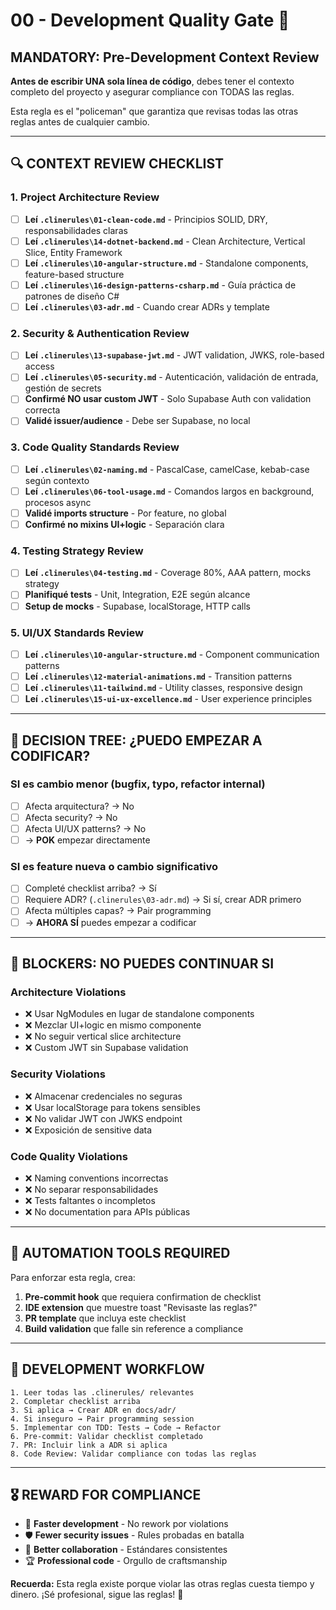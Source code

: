 # 00 - Development Quality Gate 🚪

## **MANDATORY: Pre-Development Context Review**

**Antes de escribir UNA sola línea de código**, debes tener el contexto completo del proyecto y asegurar compliance con TODAS las reglas.

Esta regla es el "policeman" que garantiza que revisas todas las otras reglas antes de cualquier cambio.

---

## **🔍 CONTEXT REVIEW CHECKLIST**

### **1. Project Architecture Review**
- [ ] **Leí `.clinerules\01-clean-code.md`** - Principios SOLID, DRY, responsabilidades claras
- [ ] **Leí `.clinerules\14-dotnet-backend.md`** - Clean Architecture, Vertical Slice, Entity Framework
- [ ] **Leí `.clinerules\10-angular-structure.md`** - Standalone components, feature-based structure
- [ ] **Leí `.clinerules\16-design-patterns-csharp.md`** - Guía práctica de patrones de diseño C#
- [ ] **Leí `.clinerules\03-adr.md`** - Cuando crear ADRs y template

### **2. Security & Authentication Review**
- [ ] **Leí `.clinerules\13-supabase-jwt.md`** - JWT validation, JWKS, role-based access
- [ ] **Leí `.clinerules\05-security.md`** - Autenticación, validación de entrada, gestión de secrets
- [ ] **Confirmé NO usar custom JWT** - Solo Supabase Auth con validation correcta
- [ ] **Validé issuer/audience** - Debe ser Supabase, no local

### **3. Code Quality Standards Review**
- [ ] **Leí `.clinerules\02-naming.md`** - PascalCase, camelCase, kebab-case según contexto
- [ ] **Leí `.clinerules\06-tool-usage.md`** - Comandos largos en background, procesos async
- [ ] **Validé imports structure** - Por feature, no global
- [ ] **Confirmé no mixins UI+logic** - Separación clara

### **4. Testing Strategy Review**
- [ ] **Leí `.clinerules\04-testing.md`** - Coverage 80%, AAA pattern, mocks strategy
- [ ] **Planifiqué tests** - Unit, Integration, E2E según alcance
- [ ] **Setup de mocks** - Supabase, localStorage, HTTP calls

### **5. UI/UX Standards Review**
- [ ] **Leí `.clinerules\10-angular-structure.md`** - Component communication patterns
- [ ] **Leí `.clinerules\12-material-animations.md`** - Transition patterns
- [ ] **Leí `.clinerules\11-tailwind.md`** - Utility classes, responsive design
- [ ] **Leí `.clinerules\15-ui-ux-excellence.md`** - User experience principles

---

## **🎯 DECISION TREE: ¿PUEDO EMPEZAR A CODIFICAR?**

### **SI es cambio menor** (bugfix, typo, refactor internal)
- [ ] Afecta arquitectura? → No
- [ ] Afecta security? → No
- [ ] Afecta UI/UX patterns? → No
- [ ] → **POK** empezar directamente

### **SI es feature nueva o cambio significativo**
- [ ] Completé checklist arriba? → Sí
- [ ] Requiere ADR? (`.clinerules\03-adr.md`) → Si sí, crear ADR primero
- [ ] Afecta múltiples capas? → Pair programming
- [ ] → **AHORA SÍ** puedes empezar a codificar

---

## **🚨 BLOCKERS: NO PUEDES CONTINUAR SI**

### **Architecture Violations**
- ❌ Usar NgModules en lugar de standalone components
- ❌ Mezclar UI+logic en mismo componente
- ❌ No seguir vertical slice architecture
- ❌ Custom JWT sin Supabase validation

### **Security Violations**
- ❌ Almacenar credenciales no seguras
- ❌ Usar localStorage para tokens sensibles
- ❌ No validar JWT con JWKS endpoint
- ❌ Exposición de sensitive data

### **Code Quality Violations**
- ❌ Naming conventions incorrectas
- ❌ No separar responsabilidades
- ❌ Tests faltantes o incompletos
- ❌ No documentation para APIs públicas

---

## **🔧 AUTOMATION TOOLS REQUIRED**

Para enforzar esta regla, crea:
1. **Pre-commit hook** que requiera confirmation de checklist
2. **IDE extension** que muestre toast "Revisaste las reglas?"
3. **PR template** que incluya este checklist
4. **Build validation** que falle sin reference a compliance

---

## **📝 DEVELOPMENT WORKFLOW**

```
1. Leer todas las .clinerules/ relevantes
2. Completar checklist arriba
3. Si aplica → Crear ADR en docs/adr/
4. Si inseguro → Pair programming session
5. Implementar con TDD: Tests → Code → Refactor
6. Pre-commit: Validar checklist completado
7. PR: Incluir link a ADR si aplica
8. Code Review: Validar compliance con todas las reglas
```

---

## **🎖️ REWARD FOR COMPLIANCE**

- 🚀 **Faster development** - No rework por violations
- 🛡️ **Fewer security issues** - Rules probadas en batalla
- 👥 **Better collaboration** - Estándares consistentes
- 🏆 **Professional code** - Orgullo de craftsmanship

**Recuerda:** Esta regla existe porque violar las otras reglas cuesta tiempo y dinero. ¡Sé profesional, sigue las reglas! 💪
